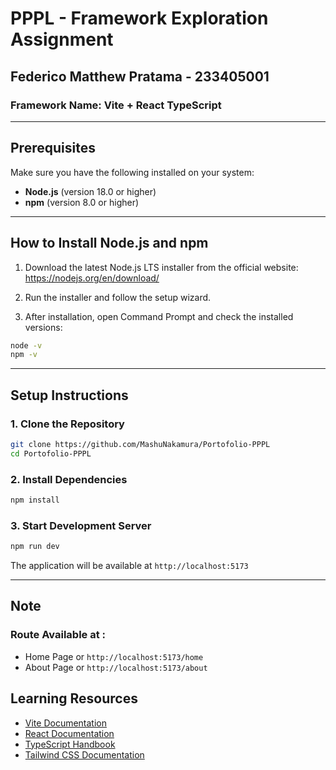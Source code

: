 # PPPL - Framework Exploration Assignment

## Federico Matthew Pratama - 233405001

### Framework Name: Vite + React TypeScript

---

## Prerequisites

Make sure you have the following installed on your system:

- **Node.js** (version 18.0 or higher)
- **npm** (version 8.0 or higher)

---

## How to Install Node.js and npm

1. Download the latest Node.js LTS installer from the official website:  
   https://nodejs.org/en/download/

2. Run the installer and follow the setup wizard.

3. After installation, open Command Prompt and check the installed versions:

```bash
node -v
npm -v
```

---

## Setup Instructions

### 1. Clone the Repository

```bash
git clone https://github.com/MashuNakamura/Portofolio-PPPL
cd Portofolio-PPPL
```

### 2. Install Dependencies

```bash
npm install
```

### 3. Start Development Server

```bash
npm run dev
```

The application will be available at `http://localhost:5173`

---

## Note

### Route Available at :

- Home Page or `http://localhost:5173/home`
- About Page or `http://localhost:5173/about`

## Learning Resources

- [Vite Documentation](https://vitejs.dev/)
- [React Documentation](https://react.dev/)
- [TypeScript Handbook](https://www.typescriptlang.org/docs/)
- [Tailwind CSS Documentation](https://tailwindcss.com/docs)

